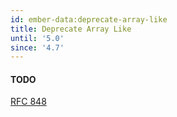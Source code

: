 ```yaml
---
id: ember-data:deprecate-array-like
title: Deprecate Array Like
until: '5.0'
since: '4.7'
---
```


#### TODO

[RFC 848](https://rfcs.emberjs.com/id/0848-deprecate-array-prototype-extensions)
